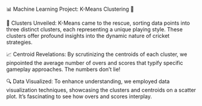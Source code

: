 📊 Machine Learning Project: K-Means Clustering 🤖

🏏 Clusters Unveiled: K-Means came to the rescue, sorting data points into three distinct clusters, each representing a unique playing style. These clusters offer profound insights into the dynamic nature of cricket strategies.

📈 Centroid Revelations: By scrutinizing the centroids of each cluster, we pinpointed the average number of overs and scores that typify specific gameplay approaches. The numbers don’t lie!

🔍 Data Visualized: To enhance understanding, we employed data visualization techniques, showcasing the clusters and centroids on a scatter plot. It’s fascinating to see how overs and scores interplay.
